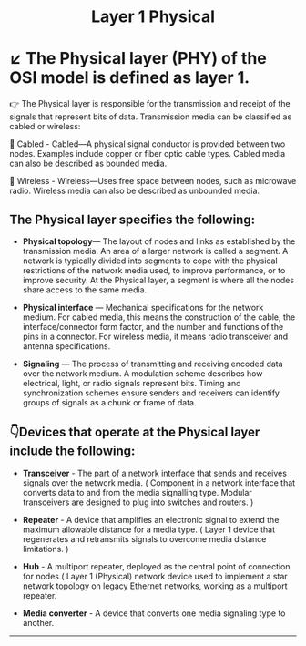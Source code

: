 <h1 align="center">Layer 1 Physical</h1>

# ↙️ The Physical layer (PHY) of the OSI model is defined as layer 1. 

 👉 The Physical layer is responsible for the transmission and receipt of the signals that represent bits of data. Transmission media         can be classified as cabled or wireless:
  
🔌 Cabled - Cabled—A physical signal conductor is provided between two nodes. Examples include copper or fiber optic cable types.            Cabled media can also be described as bounded media.
  
🛜 Wireless - Wireless—Uses free space between nodes, such as microwave radio. Wireless media can also be described as unbounded media.
  
## The Physical layer specifies the following:

  - **Physical topology**—  The layout of nodes and links as established by the transmission media. An area of a larger network is called       a segment. A network is typically divided into segments to cope with the physical restrictions of the network media used, to              improve performance, or to improve security. At the Physical layer, a segment is where all the nodes share access to the same media.

  - **Physical interface** — Mechanical specifications for the network medium. For cabled media, this means the construction of the             cable, the interface/connector form factor, and the number and functions of the pins in a connector. For wireless media, it means         radio transceiver and antenna specifications.

  - **Signaling** — The process of transmitting and receiving encoded data over the network medium. A modulation scheme describes how           electrical, light, or radio signals represent bits. Timing and synchronization schemes ensure senders and receivers can identify          groups of signals as a chunk or frame of data.

## 👇Devices that operate at the Physical layer include the following: 

- **Transceiver** - The part of a network interface that sends and receives signals over the network media.
      ( Component in a network interface that converts data to and from the media signalling type. Modular transceivers are designed to           plug into switches and routers. )

- **Repeater** - A device that amplifies an electronic signal to extend the maximum allowable distance for a media type.
      ( Layer 1 device that regenerates and retransmits signals to overcome media distance limitations. )

- **Hub** - A multiport repeater, deployed as the central point of connection for nodes
      ( Layer 1 (Physical) network device used to implement a star network topology on legacy Ethernet networks, working as a multiport           repeater.

- **Media converter** - A device that converts one media signaling type to another.
---
